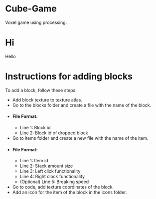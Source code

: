 # Cube-Game
Voxel game using processing.

# Hi
Hello
# Instructions for adding blocks
To add a block, follow these steps:
* Add block texture to texture atlas.
* Go to the blocks folder and create a file with the name of the block.
* #### File Format:
   * Line 1: Block id
   * Line 2: Block id of dropped block
* Go to items folder and create a new file with the name of the item.
* #### File Format:
   * Line 1: Item id
   * Line 2: Stack amount size
   * Line 3: Left click functionality
   * Line 4: Right clock functionality
   * (Optional) Line 5: Breaking speed
* Go to code, add texture coordinates of the block.
* Add an icon for the item of the block in the icons folder.
